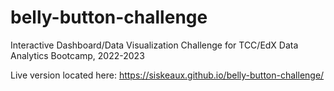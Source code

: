 # belly-button-challenge
Interactive Dashboard/Data Visualization Challenge for TCC/EdX Data Analytics Bootcamp, 2022-2023 

Live version located here: https://siskeaux.github.io/belly-button-challenge/
